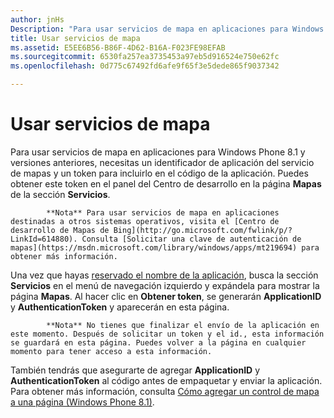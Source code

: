 ```yaml
---
author: jnHs
Description: "Para usar servicios de mapa en aplicaciones para Windows Phone 8.1 y versiones anteriores, necesitas un identificador de aplicación del servicio de mapas y un token para incluirlo en el código de la aplicación. Puedes obtener este token en el panel del Centro de desarrollo en la página Mapas de la sección Servicios."
title: Usar servicios de mapa
ms.assetid: E5EE6B56-B86F-4D62-B16A-F023FE98EFAB
ms.sourcegitcommit: 6530fa257ea3735453a97eb5d916524e750e62fc
ms.openlocfilehash: 0d775c67492fd6afe9f65f3e5dede865f9037342

---
```


# Usar servicios de mapa


Para usar servicios de mapa en aplicaciones para Windows Phone 8.1 y versiones anteriores, necesitas un identificador de aplicación del servicio de mapas y un token para incluirlo en el código de la aplicación. Puedes obtener este token en el panel del Centro de desarrollo en la página **Mapas** de la sección **Servicios**.

> 
            **Nota** Para usar servicios de mapa en aplicaciones destinadas a otros sistemas operativos, visita el [Centro de desarrollo de Mapas de Bing](http://go.microsoft.com/fwlink/p/?LinkId=614880). Consulta [Solicitar una clave de autenticación de mapas](https://msdn.microsoft.com/library/windows/apps/mt219694) para obtener más información.

Una vez que hayas [reservado el nombre de la aplicación](create-your-app-by-reserving-a-name.md), busca la sección **Servicios** en el menú de navegación izquierdo y expándela para mostrar la página **Mapas**. Al hacer clic en **Obtener token**, se generarán **ApplicationID** y **AuthenticationToken** y aparecerán en esta página.

> 
            **Nota** No tienes que finalizar el envío de la aplicación en este momento. Después de solicitar un token y el id., esta información se guardará en esta página. Puedes volver a la página en cualquier momento para tener acceso a esta información.

También tendrás que asegurarte de agregar **ApplicationID** y **AuthenticationToken** al código antes de empaquetar y enviar la aplicación. Para obtener más información, consulta [Cómo agregar un control de mapa a una página (Windows Phone 8.1)](http://go.microsoft.com/fwlink/p/?LinkId=614882).

 

 







<!--HONumber=Jun16_HO4-->


